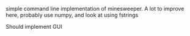 simple command line implementation of minesweeper.
A lot to improve here, probably use numpy, and look at using fstrings 

Should implement GUI
